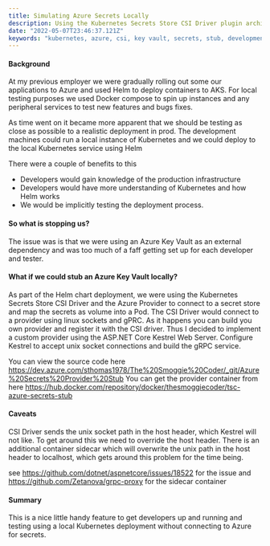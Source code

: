 ```yaml
---
title: Simulating Azure Secrets Locally
description: Using the Kubernetes Secrets Store CSI Driver plugin architecture, we can build our own secrets provider which mimics an Azure Key Vault.
date: "2022-05-07T23:46:37.121Z"
keywords: "kubernetes, azure, csi, key vault, secrets, stub, development, testing, local"
---
```


#### Background

At my previous employer we were gradually rolling out some our applications to Azure and used Helm to deploy containers to AKS. For local testing purposes we used Docker compose to spin up instances and any peripheral services to test new features and bugs fixes.

As time went on it became more apparent that we should be testing as close as possible to a realistic deployment in prod. The development machines could run a local instance of Kubernetes and we could deploy to the local Kubernetes service using Helm

There were a couple of benefits to this

- Developers would gain knowledge of the production infrastructure
- Developers would have more understanding of Kubernetes and how Helm works
- We would be implicitly testing the deployment process.

#### So what is stopping us? 

The issue was is that we were using an Azure Key Vault as an external dependency and was too much of a faff getting set up for each developer and tester.

#### What if we could stub an Azure Key Vault locally?

As part of the Helm chart deployment, we were using the Kubernetes Secrets Store CSI Driver and the Azure Provider to connect to a secret store and map the secrets as volume into a Pod. The CSI Driver would connect to a provider using linux sockets and gPRC. As it happens you can build you own provider and register it with the CSI driver. Thus I decided to implement a custom provider using the ASP.NET Core Kestrel Web Server. Configure Kestrel to accept unix socket connections and build the gRPC service.

You can view the source code here https://dev.azure.com/sthomas1978/The%20Smoggie%20Coder/_git/Azure%20Secrets%20Provider%20Stub
You can get the provider container from here https://hub.docker.com/repository/docker/thesmoggiecoder/tsc-azure-secrets-stub

#### Caveats

CSI Driver sends the unix socket path in the host header, which Kestrel will not like. To get around this we need to override the host header. There is an additional container sidecar which will overwrite the unix path in the host header to localhost, which gets around this problem for the time being.

see https://github.com/dotnet/aspnetcore/issues/18522 for the issue and https://github.com/Zetanova/grpc-proxy for the sidecar container

#### Summary

This is a nice little handy feature to get developers up and running and testing using a local Kubernetes deployment without connecting to Azure for secrets.